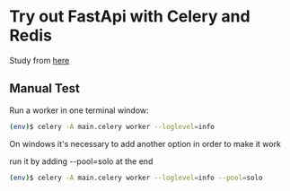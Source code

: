 # Try out FastApi with Celery and Redis

Study from [here](https://testdriven.io/courses/fastapi-celery/getting-started/#H-7-sending-a-task-to-celery)

## Manual Test

Run a worker in one terminal window:

```sh
(env)$ celery -A main.celery worker --loglevel=info
```

On windows it's necessary to add another option in order to make it work

run it by adding --pool=solo at the end

```sh
(env)$ celery -A main.celery worker --loglevel=info --pool=solo
```

